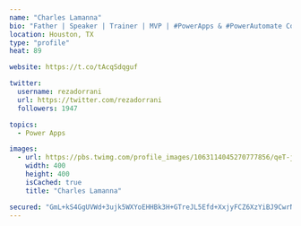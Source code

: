 ```yaml
---
name: "Charles Lamanna"
bio: "Father | Speaker | Trainer | MVP | #PowerApps & #PowerAutomate Community Super User | YouTuber Right-pointing triangle http://youtube.com/c/rezadorrani | Learn - Share - Clockwise rightwards and leftwards open circle arrows"
location: Houston, TX
type: "profile"
heat: 89

website: https://t.co/tAcqSdqguf

twitter:
  username: rezadorrani
  url: https://twitter.com/rezadorrani
  followers: 1947

topics:
  - Power Apps

images:
  - url: https://pbs.twimg.com/profile_images/1063114045270777856/qeT-jpWr_400x400.jpg
    width: 400
    height: 400
    isCached: true
    title: "Charles Lamanna"

secured: "GmL+kS4GgUVWd+3ujk5WXYoEHHBk3H+GTreJL5Efd+XxjyFCZ6XzYiBJ9CwrNGOgCbtSPY1D1EOY5OBZm5H6H+RJX/KRr2ugwpHp/jqSIC3VS3GOKbXwZPUosXKWlVaboK/gF8FSU4cUjaCHsrSmZjWp+0j788mjLGyvZUZE2mzW41iAGRxHPKWD2pCVBux/VlVJJX39dBwGME2inGodd2DGwC0WlH8OHcJ/CX+6XGta/RwowYwf/Odjqr0NrJQvxbaMlahPPf/9E1FISS9c1zw6RJiBdeCTvNi946OtRvIFRQ7+FH4nu8jTfoUKSkgkX+xF6EssUI74HMu+WcQ3VW8hYyVlClZrywXMGe9fxJfylaOU7IHSKUirxrb3Lxc49M1IHcL1r/Dx5SJkZwhJMpUzOrFGFaxgBj6npLMDqBg=;RbR+GDRS0aDjqAb7WCkyCg=="
---
```


